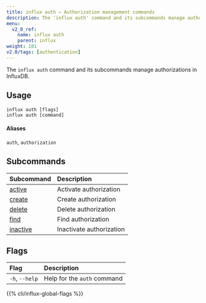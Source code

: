 ```yaml
---
title: influx auth – Authorization management commands
description: The 'influx auth' command and its subcommands manage authorizations in InfluxDB.
menu:
  v2_0_ref:
    name: influx auth
    parent: influx
weight: 101
v2.0/tags: [authentication]
---
```


The `influx auth` command and its subcommands manage authorizations in InfluxDB.

## Usage
```
influx auth [flags]
influx auth [command]
```

#### Aliases
`auth`, `authorization`

## Subcommands
| Subcommand                                           | Description              |
|:----------                                           |:-----------              |
| [active](/v2.0/reference/cli/influx/auth/active)     | Activate authorization   |
| [create](/v2.0/reference/cli/influx/auth/create)     | Create authorization     |
| [delete](/v2.0/reference/cli/influx/auth/delete)     | Delete authorization     |
| [find](/v2.0/reference/cli/influx/auth/find)         | Find authorization       |
| [inactive](/v2.0/reference/cli/influx/auth/inactive) | Inactivate authorization |

## Flags
| Flag           | Description                 |
|:----           |:-----------                 |
| `-h`, `--help` | Help for the `auth` command |

{{% cli/influx-global-flags %}}
